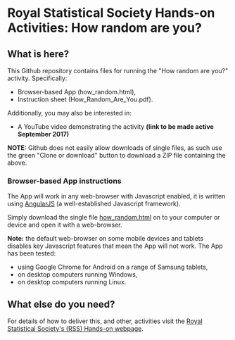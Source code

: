 # Royal Statistical Society Hands-on Activities: How random are you?

## What is here?

This Github repository contains files for running the "How
random are you?" activity. Specifically:

+ Browser-based App (how_random.html),
+ Instruction sheet (How_Random_Are_You.pdf).

Additionally, you may also be interested in:

+ A YouTube video demonstrating the activity **(link to be made active
September 2017)**

**NOTE:** Github does not easily allow downloads of single files, as
  such use the green "Clone or download" button to download a ZIP file
  containing the above.

### Browser-based App instructions

The App will work in any web-browser with Javascript enabled, it is
written using [AngularJS](https://angularjs.org/) (a well-established
Javascript framework).

Simply download the single file [how_random.html](how_random.html) on
to your computer or device and open it with a
web-browser. 

**Note:** the default web-browser on some mobile devices and tablets disables
key Javascript features that mean the App will not work. The App has
been tested:
+ using Google Chrome for Android on a range of Samsung
tablets,
+ on desktop computers running Windows,
+ on desktop computers running Linux.


## What else do you need?

For details of how to deliver this, and other, activities visit the [Royal Statistical Society's
(RSS) Hands-on webpage](http://www.rss.org.uk/hands-on "Royal Statistical Society's
(RSS) Hands-on webpage").


